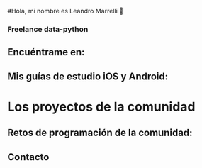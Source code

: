 #Hola, mi nombre es Leandro Marrelli 👋
### Freelance data-python

## Encuéntrame en:

## Mis guías de estudio iOS y Android:

# Los proyectos de la comunidad

## Retos de programación de la comunidad:

## Contacto



<!--
**Marrelli-Leandro/Marrelli-Leandro** is a ✨ _special_ ✨ repository because its `README.md` (this file) appears on your GitHub profile.

Here are some ideas to get you started:

- 🔭 I’m currently working on ...
- 🌱 I’m currently learning ...
- 👯 I’m looking to collaborate on ...
- 🤔 I’m looking for help with ...
- 💬 Ask me about ...
- 📫 How to reach me: ...
- 😄 Pronouns: ...
- ⚡ Fun fact: ...
-->
